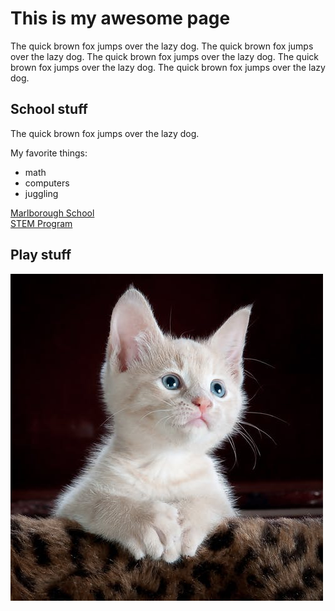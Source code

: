 # This is my awesome page

The quick brown fox jumps over the lazy dog.
The quick brown fox jumps over the lazy dog.
The quick brown fox jumps over the lazy dog.
The quick brown fox jumps over the lazy dog.
The quick brown fox jumps over the lazy dog.

## School stuff

The quick brown fox jumps over the lazy dog.

My favorite things:
- math
- computers
- juggling

[Marlborough School](http://marlborough.org)  
[STEM Program](http://stem.marlborough.org)


## Play stuff

![A cute cat](cat.jpg)


